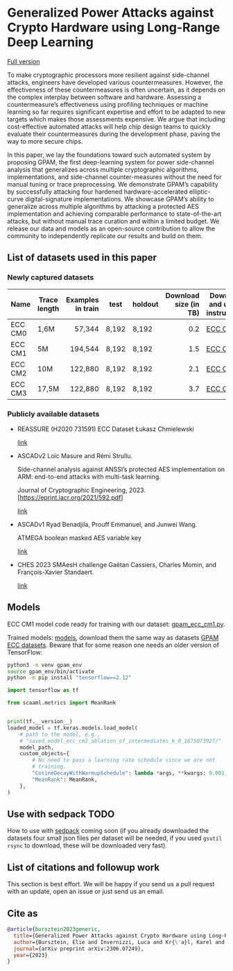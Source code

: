 # Generalized Power Attacks against Crypto Hardware using Long-Range Deep Learning

[Full version](https://arxiv.org/abs/2306.07249)

To make cryptographic processors more resilient against side-channel attacks,
engineers have developed various countermeasures. However, the effectiveness of
these countermeasures is often uncertain, as it depends on the complex interplay
between software and hardware. Assessing a countermeasure’s effectiveness using
profiling techniques or machine learning so far requires significant expertise
and effort to be adapted to new targets which makes those assessments expensive.
We argue that including cost-effective automated attacks will help chip design
teams to quickly evaluate their countermeasures during the development phase,
paving the way to more secure chips.

In this paper, we lay the foundations toward such automated system by proposing
GPAM, the first deep-learning system for power side-channel analysis that
generalizes across multiple cryptographic algorithms, implementations, and
side-channel counter-measures without the need for manual tuning or trace
preprocessing. We demonstrate GPAM’s capability by successfully attacking four
hardened hardware-accelerated elliptic-curve digital-signature implementations.
We showcase GPAM’s ability to generalize across multiple algorithms by attacking
a protected AES implementation and achieving comparable performance to
state-of-the-art attacks, but without manual trace curation and within a limited
budget. We release our data and models as an open-source contribution to allow
the community to independently replicate our results and build on them.

## List of datasets used in this paper

### Newly captured datasets

| Name    | Trace length | Examples in train | test  | holdout | Download size (in TB) | Download and usage instructions                                           |
| ------- | ------------ | ----------------: | ----- | ------- | --------------------: | ------------------------------------------------------------------------- |
| ECC CM0 | 1,6M         | 57,344            | 8,192 | 8,192   | 0.2                   | [ECC CM0](https://github.com/google/scaaml/tree/main/papers/datasets/ECC/GPAM) |
| ECC CM1 | 5M           | 194,544           | 8,192 | 8,192   | 1.5                   | [ECC CM1](https://github.com/google/scaaml/tree/main/papers/datasets/ECC/GPAM) |
| ECC CM2 | 10M          | 122,880           | 8,192 | 8,192   | 2.1                   | [ECC CM2](https://github.com/google/scaaml/tree/main/papers/datasets/ECC/GPAM) |
| ECC CM3 | 17,5M        | 122,880           | 8,192 | 8,192   | 3.7                   | [ECC CM3](https://github.com/google/scaaml/tree/main/papers/datasets/ECC/GPAM) |

### Publicly available datasets

-   REASSURE (H2020 731591) ECC Dataset
    Łukasz Chmielewski

    [link](https://zenodo.org/records/3609789)

-   ASCADv2
    Loïc Masure and Rémi Strullu.

    Side-channel analysis against ANSSI’s protected AES implementation on ARM:
    end-to-end attacks with multi-task learning.

    Journal of Cryptographic Engineering, 2023. [https://eprint.iacr.org/2021/592.pdf]

    [link](https://www.data.gouv.fr/en/datasets/ascadv2/)

-   ASCADv1
    Ryad Benadjila, Prouff Emmanuel, and Junwei Wang.

    ATMEGA boolean masked AES variable key

    [link](https://github.com/ANSSI-FR/ASCAD)

-   CHES 2023 SMAesH challenge
    Gaëtan Cassiers, Charles Momin, and François-Xavier Standaert.

    [link](https://smaesh-challenge.simple-crypto.org/)

## Models

ECC CM1 model code ready for training with our dataset:
[gpam_ecc_cm1.py](https://github.com/google/scaaml/blob/main/papers/2024/GPAM/gpam_ecc_cm1.py).

Trained models: [models](gs://scaaml-public/datasets/ECC/GPAM_MODELS), download
them the same way as datasets [GPAM ECC datasets](https://github.com/google/scaaml/tree/main/papers/datasets/ECC/GPAM).
Beware that for some reason one needs an older version of TensorFlow:

```bash
python3 -m venv gpam_env
source gpam_env/bin/activate
python -m pip install "tensorflow==2.12"
```

```python
import tensorflow as tf

from scaaml.metrics import MeanRank


print(tf.__version__)
loaded_model = tf.keras.models.load_model(
    # path to the model, e.g.,
    # "saved_model_ecc_cm2_ablation_of_intermediates_k_0_1675073027/"
    model_path,
    custom_objects={
        # No need to pass a learning rate schedule since we are not
        # training.
        "CosineDecayWithWarmupSchedule": lambda *args, **kwargs: 0.001,
        "MeanRank": MeanRank,
    },
)
```

## Use with sedpack TODO

How to use with [sedpack](https://github.com/google/sedpack) coming soon (if
you already downloaded the datasets four small json files per dataset will be
needed, if you used `gsutil rsync` to download, these will be downloaded very
fast).

## List of citations and followup work

This section is best effort. We will be happy if you send us a pull request with
an update, open an issue or just send us an email.

## Cite as

```bibtex
@article{bursztein2023generic,
  title={Generalized Power Attacks against Crypto Hardware using Long-Range Deep Learning},
  author={Bursztein, Elie and Invernizzi, Luca and Kr{\'a}l, Karel and Moghimi, Daniel and Picod, Jean-Michel and Zhang, Marina},
  journal={arXiv preprint arXiv:2306.07249},
  year={2023}
}
